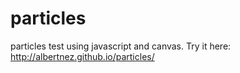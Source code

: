 particles
=========

particles test using javascript and canvas.
Try it here: http://albertnez.github.io/particles/
